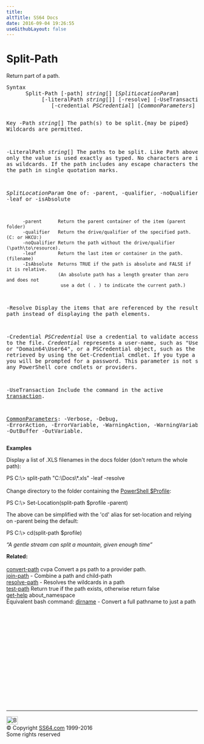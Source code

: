 ```yaml
---
title:
altTitle: SS64 Docs
date: 2016-09-04 19:26:55
useGithubLayout: false
---
```

<!-- #BeginLibraryItem "/Library/head_ps.lbi" --><!-- #EndLibraryItem --><h1>Split-Path</h1> 
<p>Return part of a path.</p>
<pre>Syntax
      Split-Path [-path] <i>string</i>[] [<i>SplitLocationParam</i>]
           [-literalPath <i>string</i>[]] [-resolve] [-UseTransaction]
              [-credential <i>PSCredential</i>] [<i>CommonParameters</i>]

Key
   -Path <i>string</i>[]
       The path(s) to be split.{may be piped}
       Wildcards are permitted.

   -LiteralPath <i>string</i>[]
       The paths to be split.
       Like Path above, only the value is used exactly as typed.
       No characters are interpreted as wildcards. If the path includes any
       escape characters then enclose the path in single quotation marks.

   <i>SplitLocationParam</i>
       One of: -parent, -qualifier, -noQualifier, -leaf or -isAbsolute

          -parent      Return the parent container of the item (parent folder)
          -qualifier   Return the drive/qualifier of the specified path. (C: or HKCU:)
          -noQualifier Return the path without the drive/qualifier (\path\to\resource).
          -leaf        Return the last item or container in the path.(filename)
          -IsAbsolute  Returns TRUE if the path is absolute and FALSE if it is relative.
                       (An absolute path has a length greater than zero and does not
                        use a dot ( . ) to indicate the current path.)

   -Resolve 
       Display the items that are referenced by the resulting split path instead
       of displaying the path elements.

   -Credential <i>PSCredential</i>
       Use a credential to validate access to the file. <i>Credential</i> represents
       a user-name, such as "User64" or "Domain64\User64", or a PSCredential
       object, such as the one retrieved by using the Get-Credential cmdlet.
       If you type a user name, you will be prompted for a password.
       This parameter is not supported by any PowerShell core cmdlets or providers.

   -UseTransaction
       Include the command in the active <a href="syntax-transactions.html">transaction</a>.

   <a href="common.html">CommonParameters</a>:
       -Verbose, -Debug, -ErrorAction, -ErrorVariable, -WarningAction, -WarningVariable,
       -OutBuffer -OutVariable.</pre>
<p>
<b>Examples</b></p>
<p>Display a list of .XLS filenames in the docs folder (don't return the whole path):</p>
<p><span class="code">PS C:\&gt; split-path "C:\Docs\*.xls" -leaf -resolve</span><br><br>
Change directory to the folder containing the <a href="syntax-profile.html">PowerShell $Profile</a>:</p>
<p class="code">PS C:\&gt; Set-Location(split-path $profile -parent)</p>
<p>The above can be simplified with the 'cd' alias for set-location and relying on -parent being the default:</p>
<p class="code">PS C:\&gt; cd(split-path $profile)</p>
<p class="quote"><i>“A gentle stream can split a mountain, given enough time” </i></p>
<p><b>Related:</b><br>
<br>
<a href="convert-path.html">convert-path</a> cvpa Convert a ps path to a provider path.<br>
<a href="join-path.html">join-path</a> - Combine a path and child-path<br>
<a href="resolve-path.html">resolve-path</a> - Resolves the wildcards in a path <br>
<a href="test-path.html">test-path</a> Return true if the path exists, otherwise return false<br>
<a href="get-help.html">get-help</a> about_namespace<br>
Equivalent bash command: <a href="../bash/dirname.html">dirname</a> - Convert a full pathname to just a path</p><!-- #BeginLibraryItem "/Library/foot_ps.lbi" --><p>
<!-- PowerShell300 -->
<ins class="adsbygoogle" style="display:inline-block;width:300px;height:250px" data-ad-client="ca-pub-6140977852749469" data-ad-slot="6253539900"></ins>
<script>
(adsbygoogle = window.adsbygoogle || []).push({});
</script></p>
<hr>
<div id="bl" class="footer"><a href="split-path.html#"><img src="../images/top.png" width="30" height="22" alt="Back to the Top"></a></div>
<div id="br" class="footer, tagline">© Copyright <a href="../index.html">SS64.com</a> 1999-2016<br>
Some rights reserved</div><!-- #EndLibraryItem -->

